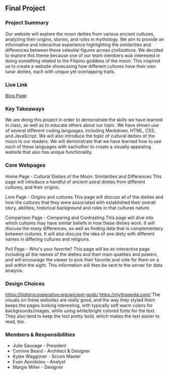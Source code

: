 ## Final Project

### Project Summary

Our website will explore the moon deities from various ancient cultures, analyzing their origins, stories, and roles in mythology. We aim to provide an informative and interactive experience highlighting the similarities and differences between these celestial figures across civilizations. We decided to explore this theme because one of our team members was interested in doing something related to the Filipino goddess of the moon. This inspired us to create a website showcasing how different cultures have their own lunar deities, each with unique yet overlapping traits.

### Live Link

[Blog Page](https://juliesvg.github.io/CallistoMercuryInRetrograde/)

### Key Takeaways

We are doing this project in order to demonstrate the skills we have learned in class, as well as to educate others about our topic. We have shown use of several different coding languages, including Markdown, HTML, CSS, and JavaScript. We will also introduce the topic of cultural deities of the moon to our readers. We will demonstrate that we have learned how to use each of these languages with eachother to create a visually appealing website that also has unique functionality.

### Core Webpages

Home Page - Cultural Dieties of the Moon: Similarities and Differences
This page will introduce a handful of ancient astral dieties from different cultures, and their origins.

Lore Page - Origins and cultures
This page will discuss all of the dieties and how the cultures that they were associated with established their overall story, abilities, historical background and roles in that cultures nature.

Comparison Page - Comparing and Contrasting
This page will dive into which cultures may have similar beliefs in how these dieties work. It will discuss the many differences, as well as
finding data that is complementary between cultures. It will also discuss the idea of one diety with different names in differing cultures and religions.

Poll Page - Who's your favorite?
This page will be an interactive page including all the names of the dieties and their main qualities and powers, and will encourage the viewer to pick their favorite and vote for them on a poll within the sight. This information will then be sent to the server for data analysis.

### Design Choices

https://historycooperative.org/ancient-gods/
https://mythopedia.com/
The visuals on these websites are really good, and the way they styled them keeps the pages looking interesting, with typically soft warm colors for backgrounds/images, while using white/bright colored fonts for the text. They also tend to keep the text pretty bold, which makes the text easier to read, too.

### Members & Responsibilities

- Julie Sauvage - President
- Corinne Beard - Architect & Designer
- Kylee Waggoner - Scrum Master
- Evan Apostolou - Analyst
- Margie Miller - Designer
